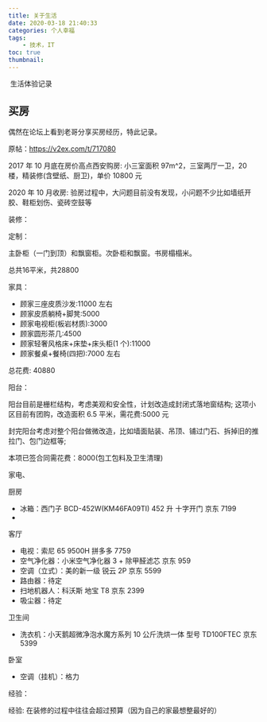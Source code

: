 ```yaml
---
title: 关于生活 
date: 2020-03-18 21:40:33
categories: 个人幸福
tags:
    - 技术，IT
toc: true
thumbnail: 
---
```


​    生活体验记录

<!--more-->

## 买房

偶然在论坛上看到老哥分享买房经历，特此记录。

原帖：https://v2ex.com/t/717080

2017 年 10 月底在房价高点西安购房: 小三室面积 97m^2，三室两厅一卫，20 楼，精装修(含壁纸、厨卫)，单价 10800 元

2020 年 10 月收房: 验房过程中，大问题目前没有发现，小问题不少比如墙纸开胶、鞋柜划伤、瓷砖空鼓等

装修：

定制：

主卧柜（一门到顶）和飘窗柜。次卧柜和飘窗。书房榻榻米。

总共16平米，共28800

家具：

- 顾家三座皮质沙发:11000 左右
- 顾家皮质躺椅+脚凳:5000
- 顾家电视柜(板岩材质):3000
- 顾家圆形茶几:4500
- 顾家轻奢风格床+床垫+床头柜(1 个):11000
- 顾家餐桌+餐椅(四把):7000 左右

总花费: 40880

阳台：

阳台目前是栅栏结构，考虑美观和安全性，计划改造成封闭式落地窗结构; 这项小区目前有团购，改造面积 6.5 平米，需花费:5000 元

封完阳台考虑对整个阳台做微改造，比如墙面贴装、吊顶、铺过门石、拆掉旧的推拉门、包门边框等;

本项已签合同需花费：8000(包工包料及卫生清理)

家电、

厨房

- 冰箱：西门子 BCD-452W(KM46FA09TI) 452 升 十字开门 京东 7199
- 

客厅

- 电视：索尼 65 9500H 拼多多 7759
- 空气净化器：小米空气净化器 3 + 除甲醛滤芯 京东 959
- 空调（立式）：美的新一级 锐云 2P 京东 5599
- 路由器：待定
- 扫地机器人：科沃斯 地宝 T8 京东 2399
- 吸尘器：待定

卫生间

- 洗衣机：小天鹅超微净泡水魔方系列 10 公斤洗烘一体 型号 TD100FTEC 京东 5399

卧室

- 空调（挂机）：格力

经验：

经验: 在装修的过程中往往会超过预算（因为自己的家最想整最好的）











